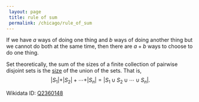 ```yaml
---
 layout: page
 title: rule of sum
 permalink: /chicago/rule_of_sum
---
```


If we have $a$ ways of doing one thing and $b$ ways of doing another thing but we cannot do both at the same time, then there are $a+b$ ways to choose to do one thing.

Set theoretically, the sum of the sizes of a finite collection of pairwise disjoint sets is the [size](https://mathgloss.github.io/MathGloss/chicago/cardinal_number) of the union of the sets. That is,
$${\vert}S_1{\vert} + {\vert}S_2{\vert} + \cdots + {\vert}S_n{\vert} = {\vert}S_1\cup S_2\cup\cdots\cup S_n{\vert}.$$

Wikidata ID: [Q2360148](https://www.wikidata.org/wiki/Q2360148)